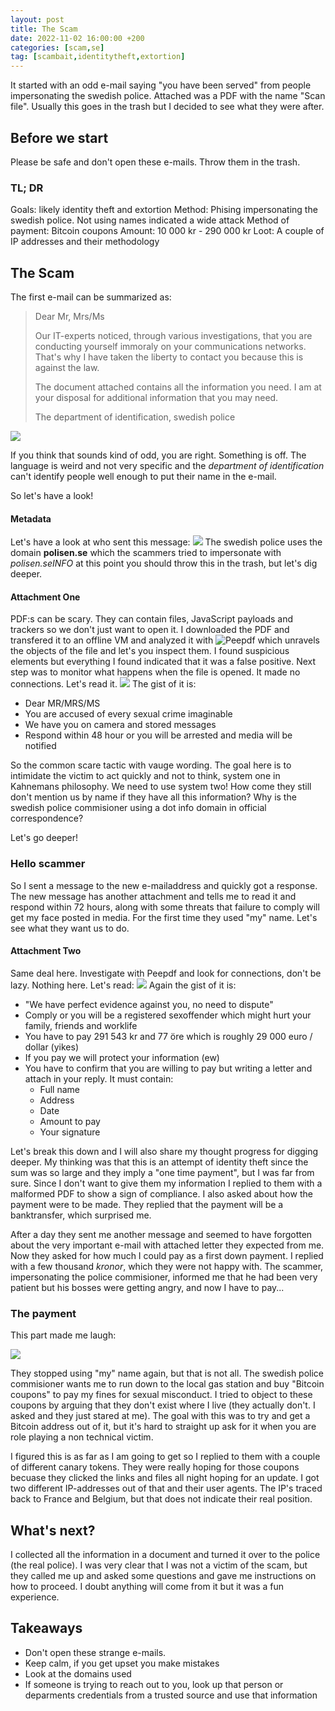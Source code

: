 ```yaml
---
layout: post
title: The Scam
date: 2022-11-02 16:00:00 +200
categories: [scam,se]
tag: [scambait,identitytheft,extortion]
---
```


It started with an odd e-mail saying "you have been served" from people impersonating the swedish police. Attached was a PDF with the name "Scan file". Usually this goes in the trash but I decided to see what they were after.

## Before we start
Please be safe and don't open these e-mails. Throw them in the trash. 

### TL; DR
Goals: likely identity theft and extortion
Method: Phising impersonating the swedish police. Not using names indicated a wide attack
Method of payment: Bitcoin coupons
Amount: 10 000 kr - 290 000 kr
Loot: A couple of IP addresses and their methodology

## The Scam
The first e-mail can be summarized as:
> Dear Mr, Mrs/Ms
>
> Our IT-experts noticed, through various investigations, that you are conducting yourself immoraly on your communications networks.
> That's why I have taken the liberty to contact you because this is against the law.
> 
> The document attached contains all the information you need.
> I am at your disposal for additional information that you may need.
>
> The department of identification, swedish police

![](/assets/images/2022-11-02/first_contact.png)

If you think that sounds kind of odd, you are right. Something is off. The language is weird and not very specific and the *department of identification* can't identify people well enough to put their name in the e-mail. 

So let's have a look!

#### Metadata
Let's have a look at who sent this message:
![](/assets/images/2022-11-02/metadata.png)
The swedish police uses the domain **polisen.se** which the scammers tried to impersonate with *polisen.seINFO* at this point you should throw this in the trash, but let's dig deeper.

#### Attachment One
PDF:s can be scary. They can contain files, JavaScript payloads and trackers so we don't just want to open it. I downloaded the PDF and transfered it to an offline VM and analyzed it with ![Peepdf](https://github.com/jesparza/peepdf) which unravels the objects of the file and let's you inspect them. I found suspicious elements but everything I found indicated that it was a false positive. Next step was to monitor what happens when the file is opened. It made no connections. Let's read it.
![](/assets/images/2022-11-02/attachment_one.png)
The gist of it is:
- Dear MR/MRS/MS
- You are accused of every sexual crime imaginable 
- We have you on camera and stored messages
- Respond within 48 hour or you will be arrested and media will be notified

So the common scare tactic with vauge wording. The goal here is to intimidate the victim to act quickly and not to think, system one in Kahnemans philosophy. We need to use system two! How come they still don't mention us by name if they have all this information? Why is the swedish police commisioner using a dot info domain in official correspondence?

Let's go deeper!

### Hello scammer
So I sent a message to the new e-mailaddress and quickly got a response. The new message has another attachment and tells me to read it and respond within 72 hours, along with some threats that failure to comply will get my face posted in media. For the first time they used "my" name. Let's see what they want us to do.

#### Attachment Two
Same deal here. Investigate with Peepdf and look for connections, don't be lazy. Nothing here. Let's read:
![](/assets/images/2022-11-02/attachment_two.png)
Again the gist of it is:
- "We have perfect evidence against you, no need to dispute"
- Comply or you will be a registered sexoffender which might hurt your family, friends and worklife
- You have to pay 291 543 kr and 77 öre which is roughly 29 000 euro / dollar (yikes)
- If you pay we will protect your information (ew)
- You have to confirm that you are willing to pay but writing a letter and attach in your reply. It must contain:
	- Full name
	- Address
	- Date
	- Amount to pay
	- Your signature

Let's break this down and I will also share my thought progress for digging deeper. My thinking was that this is an attempt of identity theft since the sum was so large and they imply a "one time payment", but I was far from sure. Since I don't want to give them my information I replied to them with a malformed PDF to show a sign of compliance. I also asked about how the payment were to be made. They replied that the payment will be a banktransfer, which surprised me.

After a day they sent me another message and seemed to have forgotten about the very important e-mail with attached letter they expected from me. Now they asked for how much I could pay as a first down payment. I replied with a few thousand *kronor*, which they were not happy with. The scammer, impersonating the police commisioner, informed me that he had been very patient but his bosses were getting angry, and now I have to pay...

### The payment

This part made me laugh:

![](/assets/images/2022-11-02/bitcoincupons.png)

They stopped using "my" name again, but that is not all. The swedish police commisioner wants me to run down to the local gas station and buy "Bitcoin coupons" to pay my fines for sexual misconduct. I tried to object to these coupons by arguing that they don't exist where I live (they actually don't. I asked and they just stared at me). The goal with this was to try and get a Bitcoin address out of it, but it's hard to straight up ask for it when you are role playing a non technical victim.

I figured this is as far as I am going to get so I replied to them with a couple of different canary tokens. They were really hoping for those coupons becuase they clicked the links and files all night hoping for an update. I got two different IP-addresses out of that and their user agents. The IP's traced back to France and Belgium, but that does not indicate their real position.

## What's next?
I collected all the information in a document and turned it over to the police (the real police). I was very clear that I was not a victim of the scam, but they called me up and asked some questions and gave me instructions on how to proceed. I doubt anything will come from it but it was a fun experience.

## Takeaways
- Don't open these strange e-mails.
- Keep calm, if you get upset you make mistakes
- Look at the domains used
- If someone is trying to reach out to you, look up that person or deparments credentials from a trusted source and use that information

